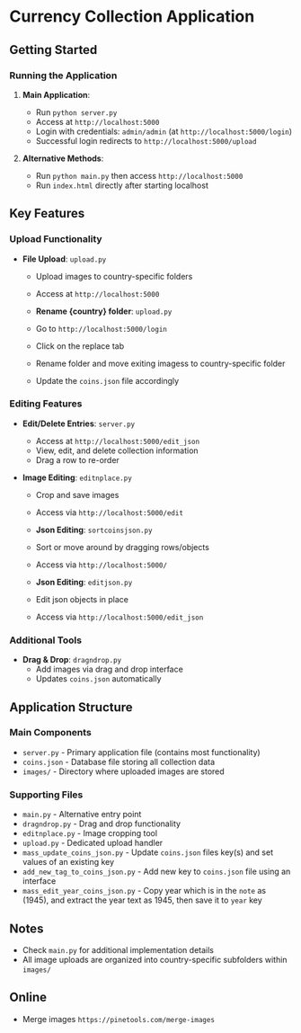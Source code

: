 # Currency Collection Application

## Getting Started

### Running the Application

1. **Main Application**:
   - Run `python server.py`
   - Access at `http://localhost:5000`
   - Login with credentials: `admin/admin` (at `http://localhost:5000/login`)
   - Successful login redirects to `http://localhost:5000/upload`

2. **Alternative Methods**:
   - Run `python main.py` then access `http://localhost:5000`
   - Run `index.html` directly after starting localhost

## Key Features

### Upload Functionality
- **File Upload**: `upload.py`
  - Upload images to country-specific folders
  - Access at `http://localhost:5000`

  - **Rename {country} folder**: `upload.py`
  - Go to `http://localhost:5000/login`
  - Click on the replace tab
  - Rename folder and move exiting imagess to country-specific folder
  - Update the `coins.json` file accordingly
  

### Editing Features
- **Edit/Delete Entries**: `server.py`
  - Access at `http://localhost:5000/edit_json`
  - View, edit, and delete collection information
  - Drag a row to re-order

- **Image Editing**: `editnplace.py`
  - Crop and save images
  - Access via `http://localhost:5000/edit`

  - **Json Editing**: `sortcoinsjson.py`
  - Sort or move around by dragging rows/objects
  - Access via `http://localhost:5000/`

  - **Json Editing**: `editjson.py`
  - Edit json objects in place
  - Access via `http://localhost:5000/edit_json`

### Additional Tools
- **Drag & Drop**: `dragndrop.py`
  - Add images via drag and drop interface
  - Updates `coins.json` automatically

## Application Structure

### Main Components
- `server.py` - Primary application file (contains most functionality)
- `coins.json` - Database file storing all collection data
- `images/` - Directory where uploaded images are stored

### Supporting Files
- `main.py` - Alternative entry point
- `dragndrop.py` - Drag and drop functionality
- `editnplace.py` - Image cropping tool
- `upload.py` - Dedicated upload handler
- `mass_update_coins_json.py` - Update `coins.json` files key(s) and set values of an existing key
- `add_new_tag_to_coins_json.py` - Add new key to `coins.json` file using an interface
- `mass_edit_year_coins_json.py` - Copy year which is in the `note` as (1945), and extract the year text as 1945, then save it to `year` key

## Notes
- Check `main.py` for additional implementation details
- All image uploads are organized into country-specific subfolders within `images/`

## Online
- Merge images `https://pinetools.com/merge-images`